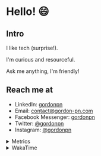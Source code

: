 # Hello! 😄

## Intro

I like tech (surprise!).

I'm curious and resourceful.

Ask me anything, I'm friendly!

## Reach me at

- LinkedIn: [gordonpn](https://www.linkedin.com/in/gordonpn/)
- Email: [contact@gordon-pn.com](mailto:contact@gordon-pn.com)
- Facebook Messenger: [gordonpn](https://www.messenger.com/t/Gordonpn)
- Twitter: [@gordonpn](https://twitter.com/Gordonpn)
- Instagram: [@gordonpn](https://www.instagram.com/gordonpn/)

<details>
  <summary>Metrics</summary>

  <img align="center" src="https://github.com/gordonpn/gordonpn/blob/master/github-metrics.svg" alt="GitHub Metrics">

</details>

<details>
  <summary>WakaTime</summary>

  <!--START_SECTION:waka-->
📊 **This Week I Spent My Time On** 

```text
💬 Programming Languages: 
Java                     13 hrs 37 mins      █████████████████████░░░░   85.65 % 
XML                      43 mins             █░░░░░░░░░░░░░░░░░░░░░░░░   04.51 % 
Makefile                 38 mins             █░░░░░░░░░░░░░░░░░░░░░░░░   04.04 % 
Brazil Dependency Config 19 mins             █░░░░░░░░░░░░░░░░░░░░░░░░   02.09 % 
JSON                     13 mins             ░░░░░░░░░░░░░░░░░░░░░░░░░   01.39 % 

🔥 Editors: 
IntelliJ                 15 hrs 54 mins      █████████████████████████   100.00 % 
```


 Last Updated on 07/12/2023 16:23:12 UTC
<!--END_SECTION:waka-->
</details>
